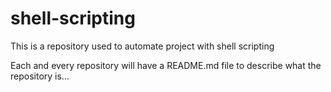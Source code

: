 # shell-scripting
This is a repository used to automate project with shell scripting

Each and every repository will have a README.md file to describe what the repository is...